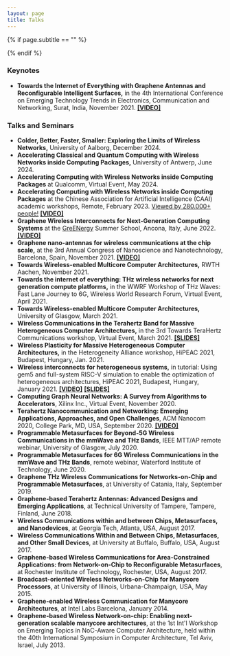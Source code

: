 ```yaml
---
layout: page
title: Talks
---
```


{% if page.subtitle == "" %}
<div class="empty_subtitle"></div>
{% endif %}

### Keynotes

- **Towards the Internet of Everything with Graphene Antennas and Reconfigurable Intelligent Surfaces,** in the 4th International Conference on Emerging Technology Trends in Electronics, Communication and Networking, Surat, India, November 2021. **[[VIDEO]](https://www.youtube.com/watch?v=qZ1z3O4-EB8)**


### Talks and Seminars

<!--
- **Accelerating Computing with Wireless Networks inside Computing Packages** at Qualcomm, Remote, May 2024.
--> 
- **Colder, Better, Faster, Smaller: Exploring the Limits of Wireless Networks,** University of Aalborg, December 2024.
- **Accelerating Classical and Quantum Computing with Wireless Networks inside Computing Packages,** University of Antwerp, June 2024.
- **Accelerating Computing with Wireless Networks inside Computing Packages** at Qualcomm, Virtual Event, May 2024.
- **Accelerating Computing with Wireless Networks inside Computing Packages** at the Chinese Association for Artificial Intelligence (CAAI) academic workshops, Remote, February 2023. [Viewed by 280.000+ people!](https://www.caai.cn/index.php?s=/home/article/detail/id/2441.html) **[[VIDEO]](https://zhibo.sina.com.cn/mt/685860)**
- **Graphene Wireless Interconnects for Next-Generation Computing Systems** at the [GreENergy](https://www.greenergy-project.eu/news/) Summer School, Ancona, Italy, June 2022. **[[VIDEO]](https://www.youtube.com/watch?v=EWQhYsNzlRE)**
- **Graphene nano-antennas for wireless communications at the chip scale,** at the 3rd Annual Congress of Nanoscience and Nanotechnology, Barcelona, Spain, November 2021. **[[VIDEO]](https://www.youtube.com/watch?v=FBXCrbkieeI)**
- **Towards Wireless-enabled Multicore Computer Architectures,** RWTH Aachen, November 2021.
- **Towards the internet of everything: THz wireless networks for next generation compute platforms,** in the WWRF Workshop of THz Waves: Fast Lane Journey to 6G, Wireless World Research Forum, Virtual Event, April 2021.
- **Towards Wireless-enabled Multicore Computer Architectures,** University of Glasgow, March 2021.
- **Wireless Communications in the Terahertz Band for Massive Heterogeneous Computer Architectures,** in the 3rd Towards TeraHertz Communications workshop, Virtual Event, March 2021. **[[SLIDES]](https://terapod-project.eu/wp-content/uploads/2021/03/3TTCW-Presentation-WiPLASH.pdf)**
- **Wireless Plasticity for Massive Heterogeneous Computer Architectures,** in the Heterogeneity Alliance workshop, HiPEAC 2021, Budapest, Hungary, Jan. 2021.
- **Wireless interconnects for heterogeneous systems,** in tutorial: Using gem5 and full-system RISC-V simulation to enable the optimization of heterogeneous architectures, HiPEAC 2021, Budapest, Hungary, January 2021. **[[VIDEO]](https://youtu.be/iOYDmC5AHQA)** **[[SLIDES]](http://sergiabadal.com/pdf/HiPEAC2021-Abadal-WirelessInterconnects.pdf)**
- **Computing Graph Neural Networks: A Survey from Algorithms to Accelerators**, Xilinx Inc., Virtual Event, November 2020.
- **Terahertz Nanocommunication and Networking: Emerging Applications, Approaches, and Open Challenges**, ACM Nanocom 2020, College Park, MD, USA, September 2020. **[[VIDEO]](https://www.youtube.com/watch?v=j_WOGmeEmoU)**
- **Programmable Metasurfaces for Beyond-5G Wireless Communications in the mmWave and THz Bands**, IEEE MTT/AP remote webinar, University of Glasgow, July 2020.
- **Programmable Metasurfaces for 6G Wireless Communications in the mmWave and THz Bands**, remote webinar, Waterford Institute of Technology, June 2020. 
- **Graphene THz Wireless Communications for Networks-on-Chip and Programmable Metasurfaces**, at University of Catania, Italy, September 2019.
- **Graphene-based Terahertz Antennas: Advanced Designs and Emerging Applications**, at Technical University of Tampere, Tampere, Finland, June 2018.
- **Wireless Communications within and between Chips, Metasurfaces, and Nanodevices**, at Georgia Tech, Atlanta, USA, August 2017.
- **Wireless Communications Within and Between Chips, Metasurfaces, and Other Small Devices**, at University at Buffalo, Buffalo, USA, August 2017.
- **Graphene-based Wireless Communications for Area-Constrained Applications: from Network-on-Chip to Reconfigurable Metasurfaces**, at Rochester Institute of Technology, Rochester, USA, August 2017.
- **Broadcast-oriented Wireless Networks-on-Chip for Manycore Processors**, at University of Illinois, Urbana-Champaign, USA, May 2015.
- **Graphene-enabled Wireless Communication for Manycore Architectures**, at Intel Labs Barcelona, January 2014.
- **Graphene-based Wireless Network-on-chip: Enabling next-generation scalable manycore architectures**, at the 1st Int'l Workshop on Emerging Topics in NoC-Aware Computer Architecture, held within the 40th International Symposium in Computer Architecture, Tel Aviv, Israel, July 2013.
